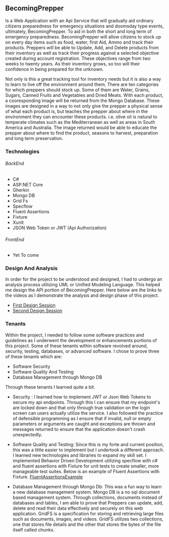 ## BecomingPrepper
  Is a Web Application with an Api Service that will gradually aid ordinary citizens preparedness for emergency situations and doomsday type events, ultimately, BecomingPrepper. To aid in both the short and long term of emergency preparedness. BecomingPrepper will allow citizens to stock up on every day items such as food, water, first Aid, Ammo and track their products. Preppers will be able to Update, Add, and Delete products from their inventory as well as track their progress against a selected objective created during account registration. These objectives range from two weeks to twenty years. As their inventory grows, so too will their confidence in being prepared for the unknown. 

  Not only is this a great tracking tool for inventory needs but it is also a way to learn to live off the environment around them. There are ten categories for which preppers should stock up. Some of them are Water, Grains, Sugars, Canned Fruits and Vegetables and Dried Meats. With each product, a cooresponding image will be returned from the Mongo Database. These images are designed in a way to not only give the prepper a physical sense of what each product is, but teaches the prepper about where in the environment they can encounter these products. i.e. olive oil is natural to temperate climates such as the Mediterranean as well as areas in South America and Australia. The image returned would be able to educate the prepper about where to find the product, seasons to harvest, preparation and long term preservation.  

### Technologies
###### BackEnd
- C#
- ASP.NET Core
- Gherkin
- Mongo DB
- Grid Fs
- Specflow
- Fluent Assertions
- Fixture
- Xunit
- JSON Web Token or JWT (Api Authorization)

###### FrontEnd
- Yet To come

### Design And Analysis
  In order for the project to be understood and designed, I had to undergo an analysis process utilizing UML or Unified Modeling Language. This helped me design the API portion of BecomingPrepper. 
  Here below are the links to the videos as I demonstrate the analysis and design phase of this project. 
 - [First Design Session](https://www.youtube.com/watch?v=MgYgdPEFuso)
 - [Second Design Session](https://www.youtube.com/watch?v=FTVtyh6OuhI)
 
 ### Tenants
  Within the project, I needed to follow some software practices and guidelines as I underwent the development or enhancements portions of this project. Some of these tenants within software revolved around, security, testing, databases, or advanced software. I chose to prove three of these tenants which are:
  - Software Security
  - Software Quality And Testing
  - Database Management through Mongo DB
  
Through these tenants I learned quite a bit.
- Security : I learned how to implement JWT or Json Web Tokens to secure my api endpoints. Through this I can ensure that my endpoint's are locked down and that only through true validation on the login screen can users actually utilize the service. I also followed the practice of defensible programming as I ensure that if invalid, null or empty parameters or arguments are caught and exceptions are thrown and messages returned to ensure that the application doesn't crash unexpectedly.

- Software Quality and Testing: Since this is my forte and current position, this was a little easier to implement but I undertook a different approach. I learned new technologies and libraries to expand my skill set. I implemented Behavior Driven Development utilizing specflow with c# and fluent assertions with Fixture for unit tests to create smaller, more manageable test suites. Below is an example of Fluent Assertions with Fixture.
[FluentAssertionsExample](https://github.com/Mattteo1220/BecomingPrepper/blob/master/BecomingPrepper.Tests/UnitTests/Api/FoodStorage/GetInventoryItemShould.cs)

- Database Management through Mongo Db: This was a fun way to learn a new database management system. Mongo DB is a no sql document based management system. Through collections, documents instead of databases and tables, I am able to prove that Preppers can update, add, delete and read their data effectively and securely on this web application. GridFS is a specification for storing and retrieving large files such as documents, images, and videos. GridFS utilizes two collections, one that stores file details and the other that stores the bytes of the file itself called chunks.
